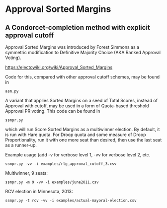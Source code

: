# Approval Sorted Margins
## A Condorcet-completion method with explicit approval cutoff

Approval Sorted Margins was introduced by Forest Simmons as a symmetric
modification to Definitive Majority Choice (AKA Ranked Approval Voting).

https://electowiki.org/wiki/Approval_Sorted_Margins

Code for this, compared with other approval cutoff schemes, may be found
in

    asm.py

A variant that applies Sorted Margins on a seed of Total Scores, instead
of Approval with cutoff, may be used in a form of Quota-based threshold
Approval PR voting. This code can be found in 

    ssmpr.py

which will run Score Sorted Margins as a multiwinner election.  By default, it is
run with Hare quota. For Droop quota and some measure of Droop Proportionality,
run it with one more seat than desired, then use the last seat as a runner-up.

Example usage (add -v for verbose level 1, -vv for verbose level 2, etc.

	ssmpr.py -vv -i examples/rlg_approval_cutoff_3.csv

Multiwinner, 9 seats:

	ssmpr.py -m 9 -vv -i examples/june2011.csv

RCV election in Minnesota, 2013:

	ssmpr.py -t rcv -vv -i examples/actual-mayoral-election.csv
